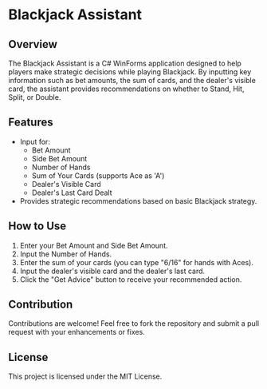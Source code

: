 # Blackjack Assistant

## Overview

The Blackjack Assistant is a C# WinForms application designed to help players make strategic decisions while playing Blackjack. By inputting key information such as bet amounts, the sum of cards, and the dealer's visible card, the assistant provides recommendations on whether to Stand, Hit, Split, or Double.

## Features

- Input for:
  - Bet Amount
  - Side Bet Amount
  - Number of Hands
  - Sum of Your Cards (supports Ace as 'A')
  - Dealer's Visible Card
  - Dealer's Last Card Dealt
- Provides strategic recommendations based on basic Blackjack strategy.

## How to Use

1. Enter your Bet Amount and Side Bet Amount.
2. Input the Number of Hands.
3. Enter the sum of your cards (you can type "6/16" for hands with Aces).
4. Input the dealer's visible card and the dealer's last card.
5. Click the "Get Advice" button to receive your recommended action.

## Contribution

Contributions are welcome! Feel free to fork the repository and submit a pull request with your enhancements or fixes.

## License

This project is licensed under the MIT License.
